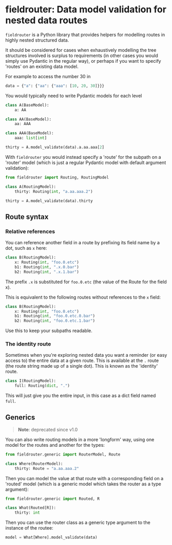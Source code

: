 # fieldrouter: Data model validation for nested data routes

`fieldrouter` is a Python library that provides helpers for modelling routes in highly nested structured data.

It should be considered for cases when exhaustively modelling the tree structures involved is
surplus to requirements (in other cases you would simply use Pydantic in the regular way),
or perhaps if you want to specify 'routes' on an existing data model.

For example to access the number 30 in

```py
data = {"a": {"aa": {"aaa": [10, 20, 30]}}}
```

You would typically need to write Pydantic models for each level

```py
class A(BaseModel):
    a: AA

class AA(BaseModel):
    aa: AAA

class AAA(BaseModel):
    aaa: list[int]

thirty = A.model_validate(data).a.aa.aaa[2]
```

With `fieldrouter` you would instead specify a 'route' for the subpath on a 'router' model
(which is just a regular Pydantic model with default argument validation):

```py
from fieldrouter import Routing, RoutingModel

class A(RoutingModel):
    thirty: Routing(int, "a.aa.aaa.2")

thirty = A.model_validate(data).thirty
```

## Route syntax

### Relative references

You can reference another field in a route by prefixing its field name by a dot, such as `x` here:

```py
class B(RoutingModel):
    x: Routing(int, "foo.0.etc")
    b1: Routing(int, ".x.0.bar")
    b2: Routing(int, ".x.1.bar")
```

The prefix `.x` is substituted for `foo.0.etc` (the value of the Route for the field x).

This is equivalent to the following routes without references to the `x` field:

```py
class B(RoutingModel):
    x: Routing(int, "foo.0.etc")
    b1: Routing(int, "foo.0.etc.0.bar")
    b2: Routing(int, "foo.0.etc.1.bar")
```

Use this to keep your subpaths readable.


### The identity route

Sometimes when you're exploring nested data you want a reminder (or easy access to) the entire
data at a given route. This is available at the `.` route (the route string made up of a single
dot). This is known as the 'identity' route.

```py
class I(RoutingModel):
    full: Routing(dict, ".")
```

This will just give you the entire input, in this case as a dict field named `full`.

## Generics

> **Note**: deprecated since v1.0

You can also write routing models in a more 'longform' way, using one model for the routes and
another for the types:

```py
from fieldrouter.generic import RouterModel, Route

class Where(RouterModel):
    thirty: Route = "a.aa.aaa.2"
```

Then you can model the value at that route with a corresponding field on a 'routed' model
(which is a generic model which takes the router as a type argument):

```py
from fieldrouter.generic import Routed, R

class What(Routed[R]):
    thirty: int
```

Then you can use the router class as a generic type argument to the instance of the routee:

```py
model = What[Where].model_validate(data)
```
